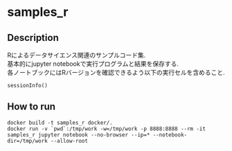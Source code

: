 # samples_r

## Description

Rによるデータサイエンス関連のサンプルコード集.  
基本的にjupyter notebookで実行プログラムと結果を保存する.  
各ノートブックにはRバージョンを確認できるよう以下の実行セルを含めること.

```
sessionInfo()
```

## How to run

```
docker build -t samples_r docker/.
docker run -v `pwd`:/tmp/work -w=/tmp/work -p 8888:8888 --rm -it samples_r jupyter notebook --no-browser --ip=* --notebook-dir=/tmp/work --allow-root
```

